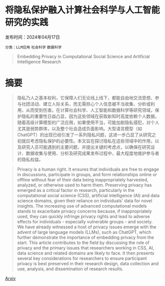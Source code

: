 # 将隐私保护融入计算社会科学与人工智能研究的实践

发布时间：2024年04月17日

`分类：LLM应用` `社会科学` `数据科学`

> Embedding Privacy in Computational Social Science and Artificial Intelligence Research

# 摘要

> 隐私乃人之基本权利，它保障人们无论线上线下，都能自由地交流思想、参与社团活动、建立人际关系，而无需担心个人信息被不当收集、分析或利用，从而受到伤害。在计算社会科学、人工智能和数据科学等研究领域，保护隐私的重要性日益凸显，因为这些领域在获取新知时高度依赖个人数据。随着高级计算模型的广泛应用，如果使用不当，可能加剧隐私侵犯，对个人尤其是弱势群体，以及整个社会造成负面影响。大型语言模型（如ChatGPT）的出现已经引发了一系列隐私问题，这进一步凸显了从研究之初就应考虑隐私保护的必要性。本文旨在探讨隐私在这些领域中的作用，以及研究人员可能遇到的主要问题，并提出关键的考虑点，以确保在研究设计、数据收集与使用、分析及研究成果发布过程中，最大程度地维护参与者的隐私权益。

> Privacy is a human right. It ensures that individuals are free to engage in discussions, participate in groups, and form relationships online or offline without fear of their data being inappropriately harvested, analyzed, or otherwise used to harm them. Preserving privacy has emerged as a critical factor in research, particularly in the computational social science (CSS), artificial intelligence (AI) and data science domains, given their reliance on individuals' data for novel insights. The increasing use of advanced computational models stands to exacerbate privacy concerns because, if inappropriately used, they can quickly infringe privacy rights and lead to adverse effects for individuals - especially vulnerable groups - and society. We have already witnessed a host of privacy issues emerge with the advent of large language models (LLMs), such as ChatGPT, which further demonstrate the importance of embedding privacy from the start. This article contributes to the field by discussing the role of privacy and the primary issues that researchers working in CSS, AI, data science and related domains are likely to face. It then presents several key considerations for researchers to ensure participant privacy is best preserved in their research design, data collection and use, analysis, and dissemination of research results.

[Arxiv](https://arxiv.org/abs/2404.11515)